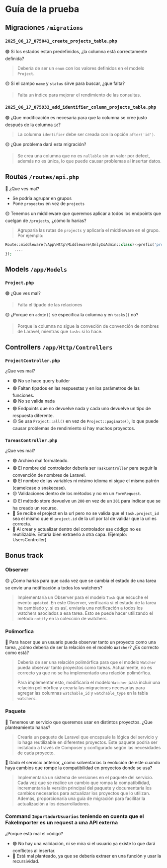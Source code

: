 # Guía de la prueba

## Migraciones `/migrations`

### `2025_06_17_075041_create_projects_table.php`

:green_circle: Si los estados estan predefinidos, ¿la columna está correctamente definida?
> Debería de ser un `enum` con los valores definidos en el modelo `Project`.

:yellow_circle: Si el campo `name` y `status` sirve para buscar, ¿que falta?
> Falta un índice para mejorar el rendimiento de las consultas.

### `2025_06_17_075933_add_identifier_column_projects_table.php`
:green_circle: ¿Que modificación es necesaria para que la columna se cree justo después de la columna `id`?
> La columna `identifier` debe ser creada con la opción `after('id')`.

:yellow_circle: ¿Que problema dará esta migración?
> Se crea una columna que no es `nullable` sin un valor por defect, además no es única, lo que puede causar problemas al insertar datos.

## Routes `/routes/api.php`
:red_circle: ¿Que ves mal?
- Se podría agrupar en grupos
- Pone `proyectos` en vez de `projects`

:yellow_circle: Tenemos un middleware que queremos aplicar a todos los endpoints que cuelgan de `/projects`, ¿cómo lo harías?
> Agruparía las rutas de `projects` y aplicaría el middleware en el grupo. Por ejemplo:

```php
Route::middleware(\App\Http\Middleware\OnlyIsAdmin::class)->prefix('projects')->group(function () {
    ....
});
```

## Models `/app/Models`

### `Project.php`

:green_circle: ¿Que ves mal?
> Falta el tipado de las relaciones

:yellow_circle: ¿Porque en `admin()` se especifica la columna y en `tasks()` no?
> Porque la columna no sigue la conveción de convención de nombres de Laravel, mientras que `tasks` sí lo hace.

## Controllers `/app/Http/Controllers`

### `ProjectController.php`
¿Que ves mal?
- :green_circle: No se hace query builder
- :green_circle: Faltan tipados en las respuestas y en los parámetros de las funciones.
- :green_circle: No se valida nada
- :green_circle: Endpoints que no devuelve nada y cada uno devuelve un tipo de respuesta diferente.
- :yellow_circle: Se usa `Project::all()` en vez de `Project::paginate()`, lo que puede causar problemas de rendimiento si hay muchos proyectos.

### `TareasController.php`
¿Que ves mal?
- :green_circle: Archivo mal formateado.
- :green_circle: El nombre del controlador debería ser `TaskController` para seguir la convención de nombres de Laravel.
- :green_circle: El nombre de las variables ni misimo idioma ni sigue el mismo patrón (camelcase o snakecase).
- :yellow_circle: Validaciones dentro de los métodos y no en un `FormRequest`.
- :yellow_circle: El método store devuelve un `200` en vez de un `201` para indicar que se ha creado un recurso.
- :red_circle: Se recibe el project en la url pero no se valida que el `task.project_id` sea el mismo que el `project.id` de la url por tal de validar que la url es correcta.
- :red_circle: Al crear y actualizar dentro del controlador ese código no es reutilizable. Estaría bien extraerlo a otra capa. (Ejemplo: UsersController)

## Bonus track

### Observer
:yellow_circle: ¿Como harías para que cada vez que se cambia el estado de una tarea se envíe una notificación a todos los watchers?
> Implementaría un Observer para el modelo `Task` que escuche el evento `updated`. En este Observer, verificaría si el estado de la tarea ha cambiado y, si es así, enviaría una notificación a todos los watchers asociados a esa tarea. Esto se puede hacer utilizando el método `notify` en la colección de watchers.

### Polimorfica
:red_circle: Para hacer que un usuario pueda observar tanto un proyecto como una tarea, ¿cómo debería de ser la relación en el modelo `Watcher`? ¿Es correcto como está?
> Debería de ser una relación polimórfica para que el modelo `Watcher` pueda observar tanto proyectos como tareas. Actualmente, no es correcto ya que no se ha implementado una relación polimórfica.
> 
> Para implementar esto, modificaría el modelo `Watcher` para incluir una relación polimórfica y crearía las migraciones necesarias para agregar las columnas `watchable_id` y `watchable_type` en la tabla `watchers`.

### Paquete
:red_circle: Tenemos un servicio que queremos usar en distintos proyectos. ¿Que planteamiento harías?
> Crearía un paquete de Laravel que encapsule la lógica del servicio y lo haga reutilizable en diferentes proyectos. Este paquete podría ser instalado a través de Composer y configurado según las necesidades de cada proyecto.

:red_circle: Dado el servicio anterior, ¿como solventarias la evolución de este cuando haya cambios que rompe la compatibilidad en proyectos donde se usa?
> Implementaría un sistema de versiones en el paquete del servicio. Cada vez que se realice un cambio que rompa la compatibilidad, incrementaría la versión principal del paquete y documentaría los cambios necesarios para actualizar los proyectos que lo utilizan. Además, proporcionaría una guía de migración para facilitar la actualización a los desarrolladores.

### Command `ImportadorUsuarios` teniendo en cuenta que el FakeImporter es un request a una API externa
¿Porque está mal el código?
- :green_circle: No hay una validación, ni se mira si el usuario ya existe lo que dará conflictos al insertar.
- :red_circle: Está mal planteado, ya que se debería extraer en una función y usar la recursividad.

